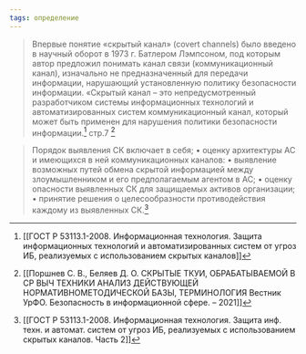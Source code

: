 ```yaml
---
tags: определение
---
```


>Впервые понятие «скрытый канал» (сovert channels) было введено в научный оборот в 1973 г. Батлером Лэмпсоном, под которым автор предложил понимать канал связи (коммуникационный канал), изначально не предназначенный для передачи информации, нарушающий установленную политику безопасности информации.
> «Скрытый канал – это непредусмотренный разработчиком системы информационных технологий и автоматизированных систем коммуникационный канал, который может быть применен для нарушения политики безопасности информации.[^1]
> стр.7 [^2]

>Порядок выявления СК включает в себя;
>• оценку архитектуры АС и имеющихся в ней коммуникационных каналов: 
>• выявление возможных путей обмена скрытой информацией между злоумышленником и его предполагаемым агентом в АС;
>• оценку опасности выявленных СК для защищаемых активов организации; 
>• принятие решения о целесообразности противодействия каждому из выявленных СК.[^3]

[^1]:[[ГОСТ Р 53113.1-2008. Информационная технология. Защита информационных технологий и автоматизированных систем от угроз ИБ, реализуемых с использованием скрытых каналов]]
[^2]:[[Поршнев С. В., Беляев Д. О. СКРЫТЫЕ ТКУИ, ОБРАБАТЫВАЕМОЙ В СР ВЫЧ ТЕХНИКИ АНАЛИЗ ДЕЙСТВУЮЩЕЙ НОРМАТИВНОМЕТОДИЧЕСКОЙ БАЗЫ, ТЕРМИНОЛОГИЯ Вестник УрФО. Безопасность в информационной сфере. – 2021]]
[^3]:[[ГОСТ Р 53113.1-2008. Информационная технология. Защита инф. техн. и автомат. систем от угроз ИБ, реализуемых с использованием скрытых каналов. Часть 2]]
